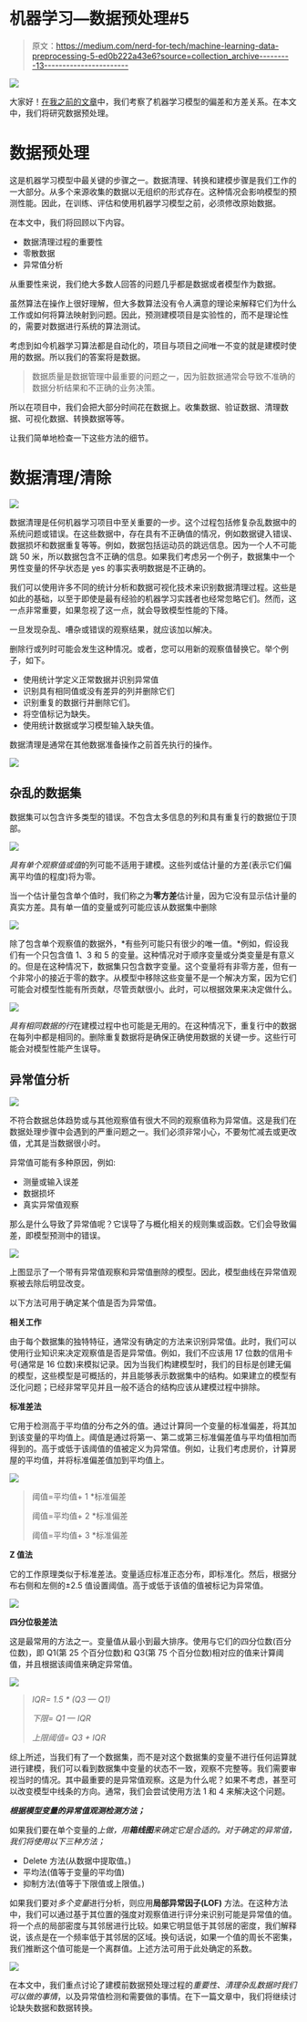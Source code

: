 # 机器学习—数据预处理#5

> 原文：<https://medium.com/nerd-for-tech/machine-learning-data-preprocessing-5-ed0b222a43e6?source=collection_archive---------13----------------------->

![](img/e66d4c90f396bd8fc65c1e4ca7405576.png)

大家好！[在我之前的文章](/nerd-for-tech/machine-learning-bias-variance-tradeoff-4-cbbd2522f9ed)中，我们考察了机器学习模型的偏差和方差关系。在本文中，我们将研究数据预处理。

# 数据预处理

这是机器学习模型中最关键的步骤之一。数据清理、转换和建模步骤是我们工作的一大部分。从多个来源收集的数据以无组织的形式存在。这种情况会影响模型的预测性能。因此，在训练、评估和使用机器学习模型之前，必须修改原始数据。

在本文中，我们将回顾以下内容。

*   数据清理过程的重要性
*   零散数据
*   异常值分析

从重要性来说，我们绝大多数人回答的问题几乎都是数据或者模型作为数据。

虽然算法在操作上很好理解，但大多数算法没有令人满意的理论来解释它们为什么工作或如何将算法映射到问题。因此，预测建模项目是实验性的，而不是理论性的，需要对数据进行系统的算法测试。

考虑到如今机器学习算法都是自动化的，项目与项目之间唯一不变的就是建模时使用的数据。所以我们的答案将是数据。

> 数据质量是数据管理中最重要的问题之一，因为脏数据通常会导致不准确的数据分析结果和不正确的业务决策。

所以在项目中，我们会把大部分时间花在数据上。收集数据、验证数据、清理数据、可视化数据、转换数据等等。

让我们简单地检查一下这些方法的细节。

# 数据清理/清除

![](img/9bb1885f42d75f13d6cee8d7f34cc4ba.png)

数据清理是任何机器学习项目中至关重要的一步。这个过程包括修复杂乱数据中的系统问题或错误。在这些数据中，存在具有不正确值的情况，例如数据键入错误、数据损坏和数据重复等等。例如，数据包括运动员的跳远信息。因为一个人不可能跳 50 米，所以数据包含不正确的信息。如果我们考虑另一个例子，数据集中一个男性变量的怀孕状态是 yes 的事实表明数据是不正确的。

我们可以使用许多不同的统计分析和数据可视化技术来识别数据清理过程。这些是如此的基础，以至于即使是最有经验的机器学习实践者也经常忽略它们。然而，这一点非常重要，如果忽视了这一点，就会导致模型性能的下降。

一旦发现杂乱、嘈杂或错误的观察结果，就应该加以解决。

删除行或列时可能会发生这种情况。或者，您可以用新的观察值替换它。举个例子，如下。

*   使用统计学定义正常数据并识别异常值
*   识别具有相同值或没有差异的列并删除它们
*   识别重复的数据行并删除它们。
*   将空值标记为缺失。
*   使用统计数据或学习模型输入缺失值。

数据清理是通常在其他数据准备操作之前首先执行的操作。

![](img/43abf60125f49ef6f422e4b83be9c0a9.png)

## 杂乱的数据集

数据集可以包含许多类型的错误。不包含太多信息的列和具有重复行的数据位于顶部。

![](img/1f8bf029874930bb754a34f6e98e8880.png)

*具有单个观察值或值*的列可能不适用于建模。这些列或估计量的方差(表示它们偏离平均值的程度)将为零。

当一个估计量包含单个值时，我们称之为**零方差**估计量，因为它没有显示估计量的真实方差。具有单一值的变量或列可能应该从数据集中删除

![](img/b406a36ffbb7d8159fec54434b294503.png)

除了包含单个观察值的数据外，*有些列可能只有很少的唯一值。*例如，假设我们有一个只包含值 1、3 和 5 的变量。这种情况对于顺序变量或分类变量是有意义的。但是在这种情况下，数据集只包含数字变量。这个变量将有非零方差，但有一个非常小的接近于零的数字。从模型中移除这些变量不是一个解决方案，因为它们可能会对模型性能有所贡献，尽管贡献很小。此时，可以根据效果来决定做什么。

![](img/b5d60b4da52c4e06c0bffbb8772d4b4f.png)

*具有相同数据的行*在建模过程中也可能是无用的。在这种情况下，重复行中的数据在每列中都是相同的。删除重复数据将是确保正确使用数据的关键一步。这些行可能会对模型性能产生误导。

## 异常值分析

![](img/217ec68d2749cccd68fea7cafa1a4c7b.png)

不符合数据总体趋势或与其他观察值有很大不同的观察值称为异常值。这是我们在数据处理步骤中会遇到的严重问题之一。我们必须非常小心，不要匆忙减去或更改值，尤其是当数据很小时。

异常值可能有多种原因，例如:

*   测量或输入误差
*   数据损坏
*   真实异常值观察

那么是什么导致了异常值呢？它误导了与概化相关的规则集或函数。它们会导致偏差，即模型预测中的错误。

![](img/b03e87c759558f5c1b172247dd2fffbb.png)

上图显示了一个带有异常值观察和异常值删除的模型。因此，模型曲线在异常值观察被去除后明显改变。

以下方法可用于确定某个值是否为异常值。

**相关工作**

由于每个数据集的独特特征，通常没有确定的方法来识别异常值。此时，我们可以使用行业知识来决定观察值是否是异常值。例如，我们不应该用 17 位数的信用卡号(通常是 16 位数)来模拟记录。因为当我们构建模型时，我们的目标是创建无偏的模型，这些模型是可概括的，并且能够表示数据集中的结构。如果建立的模型有泛化问题；已经非常罕见并且一般不适合的结构应该从建模过程中排除。

**标准差法**

它用于检测高于平均值的分布之外的值。通过计算同一个变量的标准偏差，将其加到该变量的平均值上。阈值是通过将第一、第二或第三标准偏差值与平均值相加而得到的。高于或低于该阈值的值被定义为异常值。例如，让我们考虑房价，计算房屋的平均值，并将标准偏差值加到平均值上。

![](img/3105f8c66ad5a295925b56227d9d2bab.png)

> 阈值=平均值+ 1 *标准偏差
> 
> 阈值=平均值+ 2 *标准偏差
> 
> 阈值=平均值+ 3 *标准偏差

**Z 值法**

它的工作原理类似于标准差法。变量适应标准正态分布，即标准化。然后，根据分布右侧和左侧的±2.5 值设置阈值。高于或低于该值的值被标记为异常值。

![](img/a5d924a604866034b003d96be25a81e9.png)

**四分位极差法**

这是最常用的方法之一。变量值从最小到最大排序。使用与它们的四分位数(百分位数)，即 Q1(第 25 个百分位数)和 Q3(第 75 个百分位数)相对应的值来计算阈值，并且根据该阈值来确定异常值。

![](img/247c6e93c4e61961ff9154ea27c0ad46.png)

> *IQR= 1.5 * (Q3 — Q1)*
> 
> *下限= Q1 — IQR*
> 
> *上限阈值= Q3 + IQR*

综上所述，当我们有了一个数据集，而不是对这个数据集的变量不进行任何运算就进行建模，我们可以看到数据集中变量的状态不一致，观察不完整等。我们需要审视当时的情况。其中最重要的是异常值观察。这是为什么呢？如果不考虑，甚至可以改变模型中线条的方向。通常，我们会尝试使用方法 1 和 4 来解决这个问题。

***根据模型变量的异常值观测检测方法；***

如果我们要在单个变量的*上做，用**箱线图**来确定它是合适的。对于确定的异常值，我们将使用以下三种方法；*

*   Delete 方法(从数据中提取值。)
*   平均法(值等于变量的平均值)
*   抑制方法(值等于下限值或上限值。)

如果我们要对*多个变量*进行分析，则应用**局部异常因子(LOF)** 方法。在这种方法中，我们可以通过基于其位置的强度对观察值进行评分来识别可能是异常值的值。将一个点的局部密度与其邻居进行比较。如果它明显低于其邻居的密度，我们解释说，该点是在一个频率低于其邻居的区域。换句话说，如果一个值的周长不密集，我们推断这个值可能是一个离群值。上述方法可用于此处确定的系数。

![](img/eb40df62d385c94c3521fa431e9709b8.png)

在本文中，我们重点讨论了建模前数据预处理过程的*重要性、清理杂乱数据时我们可以做的事情*，以及异常值检测和需要做的事情。在下一篇文章中，我们将继续讨论缺失数据和数据转换。